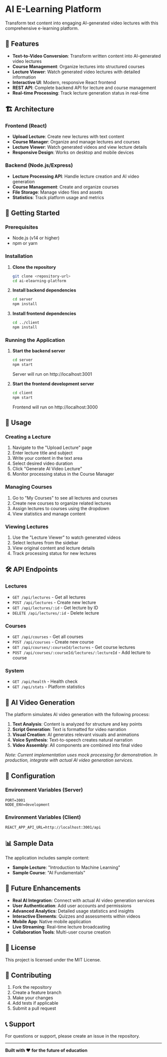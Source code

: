 # AI E-Learning Platform

Transform text content into engaging AI-generated video lectures with this comprehensive e-learning platform.

## 🎯 Features

- **Text-to-Video Conversion**: Transform written content into AI-generated video lectures
- **Course Management**: Organize lectures into structured courses
- **Lecture Viewer**: Watch generated video lectures with detailed information
- **Interactive UI**: Modern, responsive React frontend
- **REST API**: Complete backend API for lecture and course management
- **Real-time Processing**: Track lecture generation status in real-time

## 🏗️ Architecture

### Frontend (React)
- **Upload Lecture**: Create new lectures with text content
- **Course Manager**: Organize and manage lectures and courses
- **Lecture Viewer**: Watch generated videos and view lecture details
- **Responsive Design**: Works on desktop and mobile devices

### Backend (Node.js/Express)
- **Lecture Processing API**: Handle lecture creation and AI video generation
- **Course Management**: Create and organize courses
- **File Storage**: Manage video files and assets
- **Statistics**: Track platform usage and metrics

## 🚀 Getting Started

### Prerequisites
- Node.js (v14 or higher)
- npm or yarn

### Installation

1. **Clone the repository**
   ```bash
   git clone <repository-url>
   cd ai-elearning-platform
   ```

2. **Install backend dependencies**
   ```bash
   cd server
   npm install
   ```

3. **Install frontend dependencies**
   ```bash
   cd ../client
   npm install
   ```

### Running the Application

1. **Start the backend server**
   ```bash
   cd server
   npm start
   ```
   Server will run on http://localhost:3001

2. **Start the frontend development server**
   ```bash
   cd client
   npm start
   ```
   Frontend will run on http://localhost:3000

## 📖 Usage

### Creating a Lecture
1. Navigate to the "Upload Lecture" page
2. Enter lecture title and subject
3. Write your content in the text area
4. Select desired video duration
5. Click "Generate AI Video Lecture"
6. Monitor processing status in the Course Manager

### Managing Courses
1. Go to "My Courses" to see all lectures and courses
2. Create new courses to organize related lectures
3. Assign lectures to courses using the dropdown
4. View statistics and manage content

### Viewing Lectures
1. Use the "Lecture Viewer" to watch generated videos
2. Select lectures from the sidebar
3. View original content and lecture details
4. Track processing status for new lectures

## 🛠️ API Endpoints

### Lectures
- `GET /api/lectures` - Get all lectures
- `POST /api/lectures` - Create new lecture
- `GET /api/lectures/:id` - Get lecture by ID
- `DELETE /api/lectures/:id` - Delete lecture

### Courses
- `GET /api/courses` - Get all courses
- `POST /api/courses` - Create new course
- `GET /api/courses/:courseId/lectures` - Get course lectures
- `POST /api/courses/:courseId/lectures/:lectureId` - Add lecture to course

### System
- `GET /api/health` - Health check
- `GET /api/stats` - Platform statistics

## 🎥 AI Video Generation

The platform simulates AI video generation with the following process:
1. **Text Analysis**: Content is analyzed for structure and key points
2. **Script Generation**: Text is formatted for video narration
3. **Visual Creation**: AI generates relevant visuals and animations
4. **Voice Synthesis**: Text-to-speech creates natural narration
5. **Video Assembly**: All components are combined into final video

*Note: Current implementation uses mock processing for demonstration. In production, integrate with actual AI video generation services.*

## 🔧 Configuration

### Environment Variables (Server)
```env
PORT=3001
NODE_ENV=development
```

### Environment Variables (Client)
```env
REACT_APP_API_URL=http://localhost:3001/api
```

## 📊 Sample Data

The application includes sample content:
- **Sample Lecture**: "Introduction to Machine Learning"
- **Sample Course**: "AI Fundamentals"

## 🌟 Future Enhancements

- **Real AI Integration**: Connect with actual AI video generation services
- **User Authentication**: Add user accounts and permissions
- **Advanced Analytics**: Detailed usage statistics and insights
- **Interactive Elements**: Quizzes and assessments within videos
- **Mobile App**: Native mobile application
- **Live Streaming**: Real-time lecture broadcasting
- **Collaboration Tools**: Multi-user course creation

## 📝 License

This project is licensed under the MIT License.

## 🤝 Contributing

1. Fork the repository
2. Create a feature branch
3. Make your changes
4. Add tests if applicable
5. Submit a pull request

## 📞 Support

For questions or support, please create an issue in the repository.

---

**Built with ❤️ for the future of education**